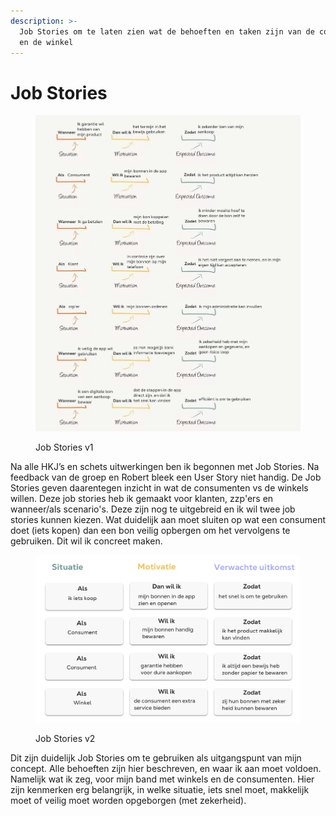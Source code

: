 ```yaml
---
description: >-
  Job Stories om te laten zien wat de behoeften en taken zijn van de consument
  en de winkel
---
```


# Job Stories

<figure><img src="../.gitbook/assets/14 (1).png" alt=""><figcaption><p>Job Stories v1</p></figcaption></figure>

Na alle HKJ’s en schets uitwerkingen ben ik begonnen met Job Stories. Na feedback van de groep en Robert bleek een User Story niet handig. De Job Stories geven daarentegen inzicht in wat de consumenten vs de winkels willen. Deze job stories heb ik gemaakt voor klanten, zzp'ers en wanneer/als scenario's. Deze zijn nog te uitgebreid en ik wil twee job stories kunnen kiezen. Wat duidelijk aan moet sluiten op wat een consument doet (iets kopen) dan een bon veilig opbergen om het vervolgens te gebruiken. Dit wil ik concreet maken.&#x20;

<figure><img src="../.gitbook/assets/15.png" alt=""><figcaption><p>Job Stories v2</p></figcaption></figure>

Dit zijn duidelijk Job Stories om te gebruiken als uitgangspunt van mijn concept. Alle behoeften zijn hier beschreven, en waar ik aan moet voldoen. Namelijk wat ik zeg, voor mijn band met winkels en de consumenten. Hier zijn kenmerken erg belangrijk, in welke situatie, iets snel moet, makkelijk moet of veilig moet worden opgeborgen (met zekerheid).&#x20;
